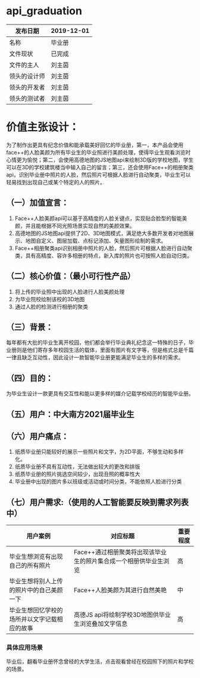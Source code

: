 # api_graduation

|  发布日期 | 2019-12-01 |
 | -- | -- |
 |  名称 | 毕业册 |
 |  文件现状 | 已完成 |
 |  文件的主人 |  刘主茵|
 |  领头的设计师 | 刘主茵 |
 |  领头的开发者 |  刘主茵|
 |  领头的测试者 |  刘主茵 |
# 价值主张设计：
为了制作出更具有纪念价值和能承载美好回忆的毕业册，第一，本产品会使用face++的人脸美颜为所有毕业生的毕业照进行美颜处理，使得毕业生观看浏览时心情更为愉悦；第二，会使用高德地图的JS地图api来绘制3D版的学校地图，学生可以在3D的学校建筑楼当中输入自己的留言；第三，还会使用Face++的相册聚类api，识别毕业册中照片的人脸，然后照片可根据人脸进行自动聚类，毕业生可以轻易找到出现自己或某个特定的人的照片。
## （一）加值宣言：
1. Face++人脸美颜api可以基于高精度的人脸关键点，实现贴合脸型的智能美颜，并且能根据不同光照场景实现自然的美颜效果。
2. 高德地图的JS地图api提供了2D、3D地图模式，满足绝大多数开发者对地图展示、地图自定义、图层加载、点标记添加、矢量图形绘制的需求。
3. Face++相册聚类api识别相册中照片的人脸，然后照片可根据人脸进行自动聚类，具有高精度、容许多相册的特点，新入库的照片也可按照人脸自动归类。
## （二）核心价值：（最小可行性产品）
1. 将上传的毕业照中出现的人脸进行人脸美颜处理
2. 为毕业院校绘制该校的3D地图
3. 通过人脸的检测进行相册的聚类
## （三）背景：
每年都有大批的毕业生离开校园，他们都会举行毕业典礼纪念这一特殊的日子，毕业册则是他们寄存多年校园生活的载体，里面有图片有文字等，但是格式总是千篇一律且缺乏互动性，因此设计一款智能毕业册更能满足毕业生的多样的需求。
## （四）目的：
为毕业生设计一款更具有交互性和能以更多样的媒介记载学校经历的智能毕业册。
## （五）用户：中大南方2021届毕业生
## （六）用户痛点：
1. 纸质毕业册只能较好的展示一些照片和文字，为2D平面，不够生动和多样化。
2. 纸质毕业册不具有互动性，无法做出较大的更改和排版
3. 纸质毕业册的照片挑选空间较少，出现丑照的概率性大
4. 毕业册中出现的图片多以班级或活动或时间分类，不能依照人脸进行分类
## （七）用户需求:（使用的人工智能要反映到需求列表中）
| 用户案例	| 对应标题	| 重要程度 |
| -- | -- | -- |
| 毕业生想浏览有出现自己的所有照片	| Face++通过相册聚类将出现该毕业生的照片集合成一个相册供毕业生浏览	|高  |
| 毕业生想将别人上传的照片中的自己美颜一下	| Face++人脸美颜为其进行自然美艳	|  中|
| 毕业生想回忆学校的场所并以文字记载相应的故事| 高德JS api将绘制学校3D地图供毕业生浏览叠加文字信息  |高|

### 具体应用场景
毕业后，翻看毕业册怀念曾经的大学生活，点击观看曾经在校园照下的照片和学校的场景。
